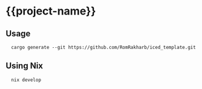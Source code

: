 # {{project-name}}

## Usage

```
  cargo generate --git https://github.com/RomRakharb/iced_template.git
```

## Using Nix

``` sh
  nix develop
```
